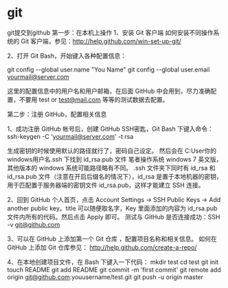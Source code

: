 # git
git提交到github
第一步：在本机上操作
1、安装 Git 客户端
如何安装不同操作系统的 Git 客户端，参见：http://help.github.com/win-set-up-git/

2、打开 Git Bash，开始键入各种配置信息：

git config --global user.name "You Name"
git config --global user.email yourmail@server.com

这里的配置信息中的用户名和用户邮箱，在后面 GitHub 中会用到，尽力准确配置，不要用 test or test@mail.com 等等的测试数据去配置。


第二步：注册 GitHub，配置相关信息

1、成功注册 GitHub 帐号后，创建 GitHub SSH密匙，Git Bash 下键入命令： 
ssh-keygen -C 'yourmail@server.com' -t rsa

生成密钥的时候使用默认的路径就行了，密码自己设定。 
然后会在 C:User你的windows用户名.ssh 下找到 id_rsa.pub 文件 
笔者操作系统 windows 7 英文版，其他版本的 windows 系统可能路径略有不同。
.ssh 文件夹下同时有 id_rsa 和 id_rsa.pub 文件（注意在开启后缀名的情况下），id_rsa 是置于本地机器的密钥，用于匹配置于服务器端的密钥文件 id_rsa.pub，这样才能建立 SSH 连接。


2、回到 GitHub 个人首页，点击 Account Settings -> SSH Public Keys -> Add another public key。title 可以随便取名字，Key 里面添加的内容为 id_rsa.pub 文件内所有的代码。然后点击 Apply 即可。 
测试与 GitHub 是否连接成功：SSH -v git@github.com


3、可以在 GitHub 上添加第一个 Git 仓库 ，配置项目名称和相关信息。 
如何在 GitHub 上添加 Git 仓库参见： http://help.github.com/create-a-repo/ 

4、在本地创建项目文件，在 Bash 下键入一下代码： 
mkdir test
cd test
git init
touch README
git add README
git commit -m 'first commit'
git remote add origin git@github.com:youusername/test.git
git push -u origin master
